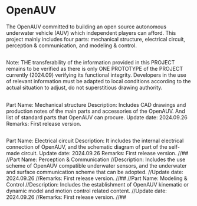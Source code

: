 # OpenAUV
The OpenAUV committed to building an open source autonomous underwater vehicle (AUV) which independent players can afford.
This project mainly includes four parts: mechanical structure, electrical circuit, perception & communication, and modeling & control.
##
Note: THE transferability of the information provided in this PROJECT remains to be verified as there is only ONE PROTOTYPE of the PROJECT currently (2024.09) verifying its functional integrity. 
Developers in the use of relevant information must be adapted to local conditions according to the actual situation to adjust, do not superstitious drawing authority.
##
Part Name: Mechanical structure
Description: Includes CAD drawings and production notes of the main parts and accessories of the OpenAUV. And list of standard parts that OpenAUV can procure.
Update date: 2024.09.26
Remarks: First release version.
##
Part Name: Electrical circuit
Description: It includes the internal electrical connection of OpenAUV, and the schematic diagram of part of the self-made circuit.
Update date: 2024.09.26
Remarks: First release version.
//##
//Part Name: Perception & Communication
//Description: Includes the use scheme of OpenAUV compatible underwater sensors, and the underwater and surface communication scheme that can be adopted.
//Update date: 2024.09.26
//Remarks: First release version.
//##
//Part Name: Modeling & Control
//Description: Includes the establishment of OpenAUV kinematic or dynamic model and motion control related content.
//Update date: 2024.09.26
//Remarks: First release version.
//##
